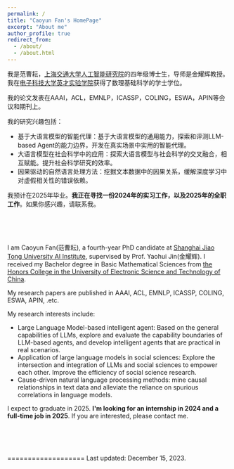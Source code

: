 ```yaml
---
permalink: /
title: "Caoyun Fan's HomePage"
excerpt: "About me"
author_profile: true
redirect_from: 
  - /about/
  - /about.html
---
```


我是范曹耘，[上海交通大学人工智能研究院](https://ai.sjtu.edu.cn/)的四年级博士生，导师是金耀辉教授。我在[电子科技大学英才实验学院](https://www.yingcai.uestc.edu.cn/)获得了数理基础科学的学士学位。

我的论文发表在AAAI，ACL，EMNLP，ICASSP，COLING，ESWA，APIN等会议和期刊上。

我的研究兴趣包括：
* 基于大语言模型的智能代理：基于大语言模型的通用能力，探索和评测LLM-based Agent的能力边界，开发在真实场景中实用的智能代理。
* 大语言模型在社会科学中的应用：探索大语言模型与社会科学的交叉融合，相互赋能。提升社会科学研究的效率。
* 因果驱动的自然语言处理方法：挖掘文本数据中的因果关系，缓解深度学习中对虚假相关性的错误依赖。

我预计在2025年毕业。**我正在寻找一份2024年的实习工作，以及2025年的全职工作**。如果你感兴趣，请联系我。

<br>
<br>
<br>

I am Caoyun Fan(范曹耘), a fourth-year PhD candidate at [Shanghai Jiao Tong University AI Institute](https://ai.sjtu.edu.cn/), supervised by Prof. Yaohui Jin(金耀辉). I received my Bachelor degree in Basic Mathematical Sciences from [the Honors College in the University of Electronic Science and Technology of China](https://www.yingcai.uestc.edu.cn/). 

My research papers are published in AAAI, ACL, EMNLP, ICASSP, COLING, ESWA, APIN, .etc.  

My research interests include:
* Large Language Model-based intelligent agent: Based on the general capabilities of LLMs, explore and evaluate the capability boundaries of LLM-based agents, and develop intelligent agents that are practical in real scenarios. 
* Application of large language models in social sciences: Explore the intersection and integration of LLMs and social sciences to empower each other. Improve the efficiency of social science research. 
* Cause-driven natural language processing methods: mine causal relationships in text data and alleviate the reliance on spurious correlations in language models.

I expect to graduate in 2025. **I'm looking for an internship in 2024 and a full-time job in 2025**. If you are interested, please contact me. 

<br>
<br>
<br>

===================
Last updated: December 15, 2023. 

<br>
<br>
<br>
